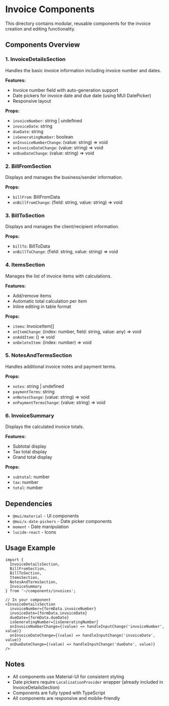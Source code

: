 # Invoice Components

This directory contains modular, reusable components for the invoice creation and editing functionality.

## Components Overview

### 1. InvoiceDetailsSection
Handles the basic invoice information including invoice number and dates.

**Features:**
- Invoice number field with auto-generation support
- Date pickers for invoice date and due date (using MUI DatePicker)
- Responsive layout

**Props:**
- `invoiceNumber`: string | undefined
- `invoiceDate`: string
- `dueDate`: string
- `isGeneratingNumber`: boolean
- `onInvoiceNumberChange`: (value: string) => void
- `onInvoiceDateChange`: (value: string) => void
- `onDueDateChange`: (value: string) => void

### 2. BillFromSection
Displays and manages the business/sender information.

**Props:**
- `billFrom`: BillFromData
- `onBillFromChange`: (field: string, value: string) => void

### 3. BillToSection
Displays and manages the client/recipient information.

**Props:**
- `billTo`: BillToData
- `onBillToChange`: (field: string, value: string) => void

### 4. ItemsSection
Manages the list of invoice items with calculations.

**Features:**
- Add/remove items
- Automatic total calculation per item
- Inline editing in table format

**Props:**
- `items`: InvoiceItem[]
- `onItemChange`: (index: number, field: string, value: any) => void
- `onAddItem`: () => void
- `onDeleteItem`: (index: number) => void

### 5. NotesAndTermsSection
Handles additional invoice notes and payment terms.

**Props:**
- `notes`: string | undefined
- `paymentTerms`: string
- `onNotesChange`: (value: string) => void
- `onPaymentTermsChange`: (value: string) => void

### 6. InvoiceSummary
Displays the calculated invoice totals.

**Features:**
- Subtotal display
- Tax total display
- Grand total display

**Props:**
- `subtotal`: number
- `tax`: number
- `total`: number

## Dependencies

- `@mui/material` - UI components
- `@mui/x-date-pickers` - Date picker components
- `moment` - Date manipulation
- `lucide-react` - Icons

## Usage Example

```tsx
import {
  InvoiceDetailsSection,
  BillFromSection,
  BillToSection,
  ItemsSection,
  NotesAndTermsSection,
  InvoiceSummary
} from '~/components/invoices';

// In your component
<InvoiceDetailsSection
  invoiceNumber={formData.invoiceNumber}
  invoiceDate={formData.invoiceDate}
  dueDate={formData.dueDate}
  isGeneratingNumber={isGeneratingNumber}
  onInvoiceNumberChange={(value) => handleInputChange('invoiceNumber', value)}
  onInvoiceDateChange={(value) => handleInputChange('invoiceDate', value)}
  onDueDateChange={(value) => handleInputChange('dueDate', value)}
/>
```

## Notes

- All components use Material-UI for consistent styling
- Date pickers require `LocalizationProvider` wrapper (already included in InvoiceDetailsSection)
- Components are fully typed with TypeScript
- All components are responsive and mobile-friendly
